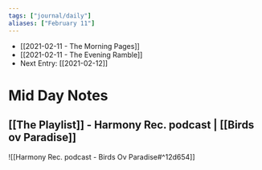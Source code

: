 ```yaml
---
tags: ["journal/daily"]
aliases: ["February 11"]
---
```


- [[2021-02-11 - The Morning Pages]]
- [[2021-02-11 - The Evening Ramble]]
- Next Entry: [[2021-02-12]]
# Mid Day Notes

## [[The Playlist]] - Harmony Rec. podcast | [[Birds ov Paradise]]

![[Harmony Rec. podcast - Birds Ov Paradise#^12d654]]
